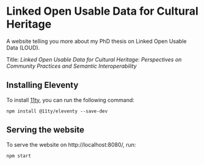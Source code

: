 # Linked Open Usable Data for Cultural Heritage
A website telling you more about my PhD thesis on Linked Open Usable Data (LOUD).

Title: *Linked Open Usable Data for Cultural Heritage: Perspectives on Community Practices and Semantic Interoperability*

## Installing Eleventy

To install [11ty](https://www.11ty.dev/), you can run the following command:

```
npm install @11ty/eleventy --save-dev
```

## Serving the website

To serve the website on http://localhost:8080/, run:

```
npm start
```
